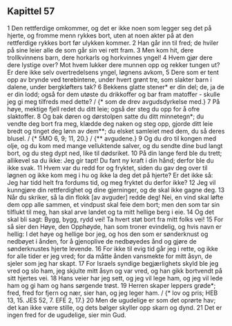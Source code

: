 ## Kapittel 57

1 Den rettferdige omkommer, og det er ikke noen som legger seg det på hjerte, og fromme menn rykkes bort, uten at noen akter på at den rettferdige rykkes bort før ulykken kommer.
2 Han går inn til fred; de hviler på sine leier alle de som går sin vei rett fram.
3 Men kom hit, dere trollkvinnens barn, dere horkarls og horkvinnes yngel!
4 Hvem gjør dere dere lystige over? Mot hvem lukker dere munnen opp og rekker tungen ut? Er dere ikke selv overtredelsens yngel, løgnens avkom,
5 Dere som er tent opp av brynde ved terebintene, under hvert grønt tre, som slakter barn i dalene, under bergkløfters tak?
6 Bekkens glatte stener* er din del; de, ja de er din lodd; også for dem utøste du drikkoffer og bar fram matoffer - skulle jeg gi meg tilfreds med dette? / {* som de drev avgudsdyrkelse med.}
7 På høye, mektige fjell redet du ditt leie; også der steg du opp for å ofre slaktoffer.
8 Og bak døren og dørstolpen satte du ditt minnetegn*; du vendte deg bort fra meg, klædde deg naken og steg opp, gjorde ditt leie bredt og tinget deg lønn av dem**; du elsket samleiet med dem, du så deres blusel. / {* 5MO 6, 9; 11, 20.} / {** avgudene.}
9 Og du dro til kongen med olje, og du kom med mange velluktende salver, og du sendte dine bud langt bort, og du steg dypt ned, like til dødsriket.
10 På din lange ferd ble du trett; allikevel sa du ikke: Jeg gir tapt! Du fant ny kraft i din hånd; derfor ble du ikke svak.
11 Hvem var du redd for og fryktet, siden du gav deg over til løgnen og ikke kom meg i hu og ikke la deg det på hjerte? Er det ikke så: Jeg har tidd helt fra fordums tid, og meg fryktet du derfor ikke?
12 Jeg vil kunngjøre din rettferdighet og dine gjerninger, og de skal ikke gagne deg.
13 Når du skriker, så la din flokk [av avguder] redde deg! Nei, en vind skal løfte dem opp alle sammen, et vindpust skal feie dem bort; men den som tar sin tilflukt til meg, han skal arve landet og ta mitt hellige berg i eie.
14 Og det skal bli sagt: Bygg, bygg, rydd vei! Ta hvert støt bort fra mitt folks vei!
15 For så sier den Høye, den Opphøyde, han som troner evindelig, og hvis navn er hellig: I det høye og hellige bor jeg, og hos den som er sønderknust og nedbøyet i ånden, for å gjenoplive de nedbøyedes ånd og gjøre de sønderknustes hjerte levende.
16 For ikke til evig tid går jeg i rette, og ikke for alle tider er jeg vred; for da måtte ånden vansmekte for mitt åsyn, de sjeler som jeg har skapt.
17 For Israels syndige begjærlighets skyld ble jeg vred og slo ham, jeg skjulte mitt åsyn og var vred, og han gikk bortvendt på sitt hjertes vei.
18 Hans veier har jeg sett, og jeg vil lege ham, og jeg vil lede ham og gi ham og hans sørgende trøst.
19 Herren skaper leppers grøde*; fred, fred for fjern og nær, sier han, og jeg leger ham. / {* lov og pris; HEB 13, 15. JES 52, 7. EFE 2, 17.}
20 Men de ugudelige er som det oprørte hav; det kan ikke være stille, og dets bølger skyller opp skarn og dynd.
21 Det er ingen fred for de ugudelige, sier min Gud.
